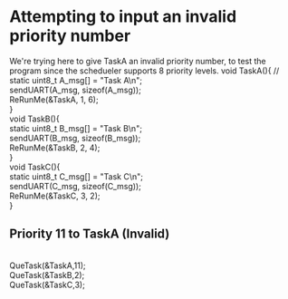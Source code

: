 # Attempting to input an invalid priority number
We're trying here to give TaskA an invalid priority number, to test the program since the schedueler supports 8 priority levels.
void TaskA(){
	//<br>
	static uint8_t A_msg[] = "Task A\n"; <br>
	sendUART(A_msg, sizeof(A_msg));<br>
	ReRunMe(&TaskA, 1, 6); <br>
}
<br>
void TaskB(){<br>
	static uint8_t B_msg[] = "Task B\n";<br>
	sendUART(B_msg, sizeof(B_msg));<br>
	ReRunMe(&TaskB, 2, 4); <br>
}
<br>
void TaskC(){<br>
	static uint8_t C_msg[] = "Task C\n";<br>
	sendUART(C_msg, sizeof(C_msg));<br>
	ReRunMe(&TaskC, 3, 2); <br>
}
<br>
## Priority 11 to TaskA (Invalid)
<br>
QueTask(&TaskA,11);<br>
QueTask(&TaskB,2);<br>
QueTask(&TaskC,3);<br>
